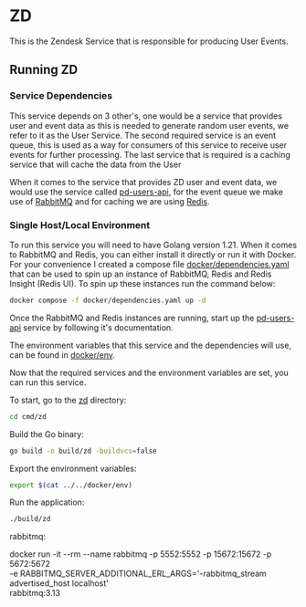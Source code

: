 # ZD

This is the Zendesk Service that is responsible for producing User Events.

## Running ZD

### Service Dependencies

This service depends on 3 other's, one would be a service that provides user and event data as this is needed to generate random user events, we refer to it as the User Service. The second required service is an event queue, this is used as a way for consumers of this service to receive user events for further processing. The last service that is required is a caching service that will cache the data from the User 

When it comes to the service that provides ZD user and event data, we would use the service called [pd-users-api](https://github.com/TSE-Coders/pd-users-api), for the event queue we make use of [RabbitMQ](https://www.rabbitmq.com/) and for caching we are using [Redis](https://redis.io/).

### Single Host/Local Environment

To run this service you will need to have Golang version 1.21. When it comes to RabbitMQ and Redis, you can either install it directly or run it with Docker. For your convenience I created a compose file [docker/dependencies.yaml](./docker/dependencies.yaml) that can be used to spin up an instance of RabbitMQ, Redis and Redis Insight (Redis UI). To spin up these instances run the command below:

``` bash
docker compose -f docker/dependencies.yaml up -d
```

Once the RabbitMQ and Redis instances are running, start up the [pd-users-api](https://github.com/TSE-Coders/pd-users-api) service by following it's documentation. 

The environment variables that this service and the dependencies will use, can be found in [docker/env](./docker/env).

Now that the required services and the environment variables are set, you can run this service. 

To start, go to the [zd](./cmd/zd) directory:

``` bash
cd cmd/zd
```

Build the Go binary:

``` bash
go build -o build/zd -buildvcs=false
```

Export the environment variables:

``` bash
export $(cat ../../docker/env)
```

Run the application:

``` bash
./build/zd
```



rabbitmq: 

docker run -it --rm --name rabbitmq -p 5552:5552 -p 15672:15672 -p 5672:5672  \
    -e RABBITMQ_SERVER_ADDITIONAL_ERL_ARGS='-rabbitmq_stream advertised_host localhost' \
    rabbitmq:3.13  
